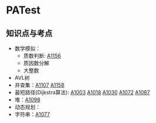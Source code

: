 # PATest

## 知识点与考点

* 数学模拟：
  * 质数判断: [A1156](https://github.com/UKMeng/PATest/blob/master/Aclass/A1156.cpp)
  * 质因数分解
  * 大整数
* AVL树
* 并查集：[A1107](https://github.com/UKMeng/PATest/blob/master/Aclass/A1107.cpp) [A1158](https://github.com/UKMeng/PATest/blob/master/Aclass/A1158.cpp)
* 最短路径(Dijkstra算法): [A1003](https://github.com/UKMeng/PATest/blob/master/Aclass/A1003.cpp) [A1018](https://github.com/UKMeng/PATest/blob/master/Aclass/A1018.cpp) [A1030](https://github.com/UKMeng/PATest/blob/master/Aclass/A1030.cpp) [A1072](https://github.com/UKMeng/PATest/blob/master/Aclass/A1072.cpp) [A1087](https://github.com/UKMeng/PATest/blob/master/Aclass/A1087.cpp)
* 堆：[A1098](https://github.com/UKMeng/PATest/blob/master/Aclass/A1098.cpp)
* 动态规划：
* 字符串：[A1077](https://github.com/UKMeng/PATest/blob/master/Aclass/A1077.cpp)